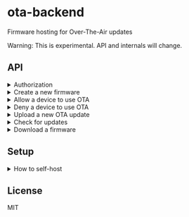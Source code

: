# ota-backend

Firmware hosting for Over-The-Air updates

Warning: This is experimental. API and internals will change.

## API

<details>
<summary>Authorization</summary>
<br>

Once you have a firmware created, use the following:

```
x-ota-firmware-id: <id>
x-ota-firmware-key: <key>
```

Devices need to send:

```
x-ota-firmware-id: <firmware-id>
x-ota-device-id: <random-id>
```

Optionally, set the env `OTA_SECRET` to require it for all endpoints:

```
x-ota-secret: <secret>
```

Status code

- 401 `INVALID_AUTH`
</details>

<details>
<summary>Create a new firmware</summary>

#### `POST /v1/create`

Response body

```js
{
  id: Number,
  key: String
}
```

Status code

- 200
</details>

<details>
<summary>Allow a device to use OTA</summary>

#### `POST /v1/firewall/allow`

Request headers

```js
{
  'x-ota-firmware-id': String,
  'x-ota-firmware-key': String
}
```

Request body

```js
{
  device_id: String // Use 'all' to allow anyone
}
```

Status code

- 200
</details>

<details>
<summary>Deny a device to use OTA</summary>

#### `POST /v1/firewall/deny`

Request headers

```js
{
  'x-ota-firmware-id': String,
  'x-ota-firmware-key': String
}
```

Request body

```js
{
  device_id: String // Use 'all' to remove the anyone allowance
}
```

Status code

- 200
</details>

<details>
<summary>Upload a new OTA update</summary>

#### `POST /v1/upload`

Request headers

```js
{
  'x-ota-firmware-id': String,
  'x-ota-firmware-key': String
}
```

Request body

```js
{
  file: Object // E.g. send a file via multipart/form-data
}
```

Response body

```js
{
  hash: String
}
```

Status code

- 200
</details>

<details>
<summary>Check for updates</summary>

#### `POST /v1/check/?hash=<h>`

Request headers

```js
{
  'x-ota-firmware-id': String,
  'x-ota-device-id': String
}
```

Response body (on status 200)

```js
{
  hash: String
}
```

Status code

- 200 New hash
- 204 Hash is up to date
- 404 `FIRMWARE_NOT_UPLOADED`
</details>

<details>
<summary>Download a firmware</summary>

#### `POST /v1/download/:hash`

Request headers

```js
{
  'x-ota-firmware-id': String,
  'x-ota-device-id': String
}
```

Status code

- 200
- 404 `FIRMWARE_NOT_AVAILABLE`
</details>

## Setup

<details>
<summary>How to self-host</summary>

Set environment variables by using the `.env` file:

```sh
BACKEND_HOST = "127.0.0.1"
BACKEND_PORT = 1337

OTA_SECRET = "" # Optional to protect all endpoints
```

Run the server:

`node app.js`
</details>

## License

MIT
